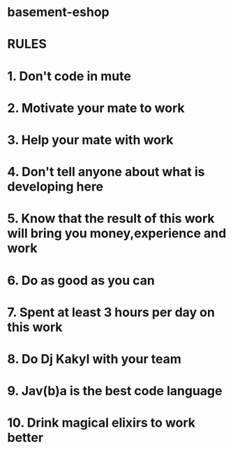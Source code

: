 # basement-eshop
# RULES
# 1. Don't code in mute
# 2. Motivate your mate to work
# 3. Help your mate with work
# 4. Don't tell anyone about what is developing here
# 5. Know that the result of this work will bring you money,experience and work
# 6. Do as good as you can
# 7. Spent at least 3 hours per day on this work
# 8. Do Dj Kakyl with your team
# 9. Jav(b)a is the best code language
# 10. Drink magical elixirs to work better
